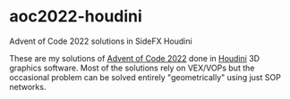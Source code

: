 # aoc2022-houdini
Advent of Code 2022 solutions in SideFX Houdini

These are my solutions of [Advent of Code 2022](https://adventofcode.com/2022) done in [Houdini](https://www.sidefx.com/products/houdini/) 3D graphics software. Most of the solutions rely on VEX/VOPs but the occasional problem can be solved entirely "geometrically" using just SOP networks.
